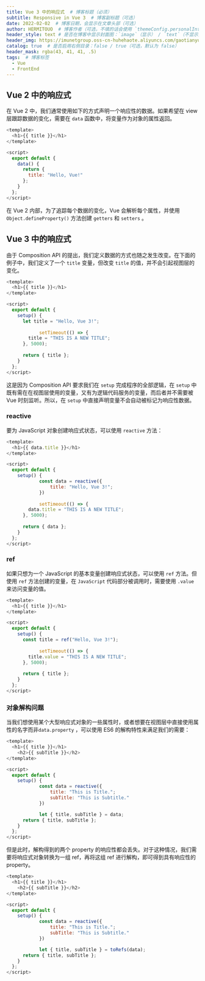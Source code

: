 ```yaml
---
title: Vue 3 中的响应式  # 博客标题（必须）
subtitle: Responsive in Vue 3  # 博客副标题（可选）
date: 2022-02-02  # 博客日期，会显示在文章头部（可选）
author: HERMITOUO  # 博客作者（可选，不填的话会使用 `themeConfig.personalInfo.name`）
header_style: text # 是否在博客中显示封面图：`image`（显示） / `text`（不显示）（可选，默认为 `text`）
header_img: https://imunetgroup.oss-cn-huhehaote.aliyuncs.com/gaotianyu/2022-02-02-reactivity-in-vue3.png  # 博客封面图（必须，即使上一项选了 `text`，图片也需要在首页显示）
catalog: true  # 是否启用右侧目录：false / true（可选，默认为 false）
header_mask: rgba(43, 41, 41, .5)
tags:  # 博客标签
  - Vue
  - FrontEnd
---
```




## Vue 2 中的响应式

在 Vue 2 中，我们通常使用如下的方式声明一个响应性的数据。如果希望在 view 层跟踪数据的变化，需要在 `data` 函数中，将变量作为对象的属性返回。

```javascript
<template>
  <h1>{{ title }}</h1>
</template>

<script>
  export default {
    data() {
      return {
        title: "Hello, Vue!"
      };
    }
  };
</script>
```

在 Vue 2 内部，为了追踪每个数据的变化，Vue 会解析每个属性，并使用 `Object.defineProperty()` 方法创建 `getters` 和 `setters` 。

## Vue 3 中的响应式

由于 Composition API 的提出，我们定义数据的方式也随之发生改变。在下面的例子中，我们定义了一个 `title` 变量，但改变 `title` 的值，并不会引起视图层的变化。

```javascript
<template>
  <h1>{{ title }}</h1>
</template>

<script>
  export default {
    setup() {
      let title = "Hello, Vue 3!";
			
			setTimeout(() => {
        title = "THIS IS A NEW TITLE";
      }, 5000);
		
      return { title };
    }
  };
</script>
```

这是因为 Composition API 要求我们在 `setup` 完成程序的全部逻辑，在 `setup` 中既有需在在视图层使用的变量，又有为逻辑代码服务的变量，而后者并不需要被 Vue 时刻监听。所以，在 `setup` 中直接声明变量不会自动被标记为响应性数据。

### reactive

要为 JavaScript 对象创建响应式状态，可以使用 `reactive` 方法：

```javascript
<template>
  <h1>{{ data.title }}</h1>
</template>

<script>
  export default {
    setup() {
			const data = reactive({
				title: "Hello, Vue 3!";
			})
			
			setTimeout(() => {
        data.title = "THIS IS A NEW TITLE";
      }, 5000);
		
      return { data };
    }
  };
</script>
```

### ref

如果只想为一个 JavaScript 的基本变量创建响应式状态，可以使用 `ref` 方法。但使用 `ref` 方法创建的变量，在 `JavaScript` 代码部分被调用时，需要使用 `.value` 来访问变量的值。

```javascript
<template>
  <h1>{{ title }}</h1>
</template>

<script>
  export default {
    setup() {
      const title = ref("Hello, Vue 3!");
			
			setTimeout(() => {
        title.value = "THIS IS A NEW TITLE";
      }, 5000);
		
      return { title };
    }
  };
</script>
```

### 对象解构问题

当我们想使用某个大型响应式对象的一些属性时，或者想要在视图层中直接使用属性的名字而非`data.property` ，可以使用 ES6 的解构特性来满足我们的需要：

```javascript
<template>
  <h1>{{ title }}</h1>     
	<h2>{{ subTitle }}</h2>
</template>

<script>
  export default {
    setup() {
			const data = reactive({
				title: "This is Title.";
				subTitle: "This is Subtitle."
			})

			let { title, subTitle } = data;			
      return { title, subTitle };
    }
  };
</script>
```

但是此时，解构得到的两个 property 的响应性都会丢失。对于这种情况，我们需要将响应式对象转换为一组 ref，再将这组 ref 进行解构，即可得到具有响应性的 property。

```javascript
<template>
  <h1>{{ title }}</h1>
	<h2>{{ subTitle }}</h2>
</template>

<script>
  export default {
    setup() {
			const data = reactive({
				title: "This is Title.";
				subTitle: "This is Subtitle."
			})

			let { title, subTitle } = toRefs(data);			
      return { title, subTitle };
    }
  };
</script>
```